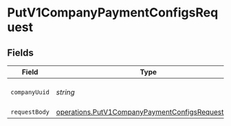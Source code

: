 # PutV1CompanyPaymentConfigsRequest


## Fields

| Field                                                                                                                | Type                                                                                                                 | Required                                                                                                             | Description                                                                                                          |
| -------------------------------------------------------------------------------------------------------------------- | -------------------------------------------------------------------------------------------------------------------- | -------------------------------------------------------------------------------------------------------------------- | -------------------------------------------------------------------------------------------------------------------- |
| `companyUuid`                                                                                                        | *string*                                                                                                             | :heavy_check_mark:                                                                                                   | The UUID of the company                                                                                              |
| `requestBody`                                                                                                        | [operations.PutV1CompanyPaymentConfigsRequestBody](../../models/operations/putv1companypaymentconfigsrequestbody.md) | :heavy_minus_sign:                                                                                                   | N/A                                                                                                                  |